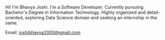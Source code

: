 Hi! I'm Bhavya Joshi. 
I'm a Software Developer. 
Currently pursuing Bachelor's Degree in Information Technology. 
Highly organized and detail-oriented, exploring Data Science domain and seeking an internship in the same.

Email: joshibhavya2000@gmail.com
<!---
Bhavya-02022000/Bhavya-02022000 is a ✨ special ✨ repository because its `README.md` (this file) appears on your GitHub profile.
You can click the Preview link to take a look at your changes.
--->
